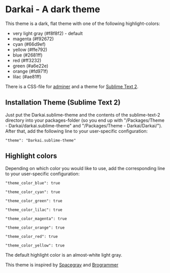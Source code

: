 Darkai - A dark theme
=====================

This theme is a dark, flat theme with one of the following highlight-colors:
- very light gray (#f8f8f2) - default
- magenta (#f92672)
- cyan (#66d9ef)
- yellow (#ffe792)
- blue (#2681ff)
- red (#ff3232)
- green (#a6e22e)
- orange (#fd971f)
- lilac (#ae81ff)

There is a CSS-file for [adminer](http://www.adminer.org/) and a theme for [Sublime Text 2](http://www.sublimetext.com/).

Installation Theme (Sublime Text 2)
-----------------------------------
Just put the Darkai.sublime-theme and the contents of the sublime-text-2 directory into your packages-folder (so you end up with "/Packages/Theme - Darkai/darkai.sublime-theme" and "/Packages/Theme - Darkai/Darkai/"). After that, add the following line to your user-specific configuration:
```
"theme": "Darkai.sublime-theme"
```

Highlight colors
----------------
Depending on which color you would like to use, add the corresponding line to your user-specific configuration:
```
"theme_color_blue": true
```
```
"theme_color_cyan": true
```
```
"theme_color_green": true
```
```
"theme_color_lilac": true
```
```
"theme_color_magenta": true
```
```
"theme_color_orange": true
```
```
"theme_color_red": true
```
```
"theme_color_yellow": true
```
The default highlight color is an almost-white light gray.

This theme is inspired by [Spacegray](http://kkga.github.io/spacegray/) and [Brogrammer](https://github.com/kenwheeler/brogrammer-theme)
